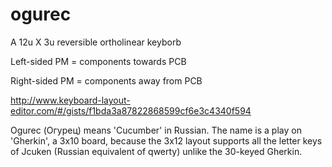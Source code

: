 # ogurec
A 12u X 3u reversible ortholinear keyborb

Left-sided PM = components towards PCB

Right-sided PM = components away from PCB

http://www.keyboard-layout-editor.com/#/gists/f1bda3a87822868599cf6e3c4340f594

Ogurec (Огурец) means 'Cucumber' in Russian. The name is a play on 'Gherkin', a 3x10 board, because the 3x12 layout supports all the letter keys of Jcuken (Russian equivalent of qwerty) unlike the 30-keyed Gherkin.
